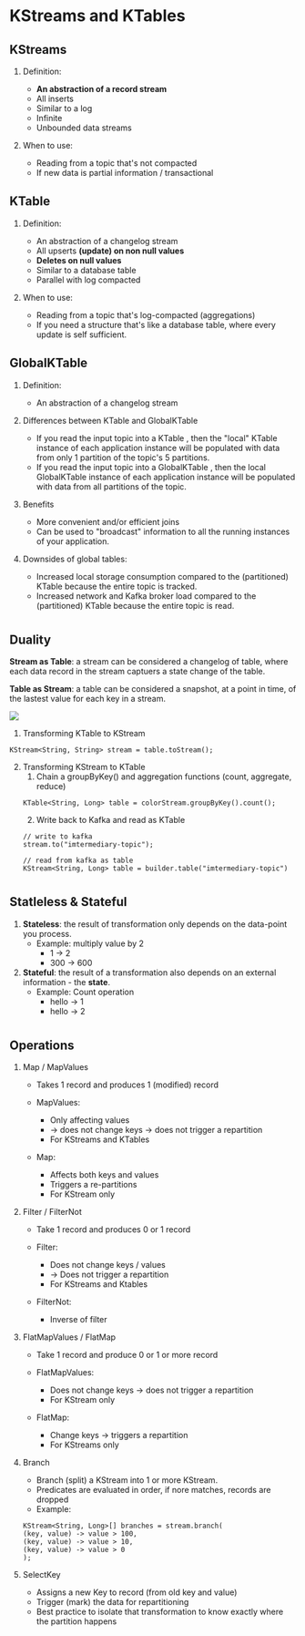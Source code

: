 # KStreams and KTables

## KStreams
1. Definition:
    - __An abstraction of a record stream__
    - All inserts
    - Similar to a log
    - Infinite
    - Unbounded data streams
    
2. When to use:
    - Reading from a topic that's not compacted
    - If new data is partial information / transactional

## KTable
1. Definition:
    - An abstraction of a changelog stream
    - All upserts __(update) on non null values__
    - __Deletes on null values__
    - Similar to a database table
    - Parallel with log compacted

2. When to use:
    - Reading from a topic that's log-compacted (aggregations)
    - If you need a structure that's like a database table, where every update is self sufficient.
    
## GlobalKTable
1. Definition:
    - An abstraction of a changelog stream

2. Differences between KTable and GlobalKTable
    - If you read the input topic into a KTable , then the "local" KTable instance of each application instance will be populated with data from only 1 partition of the topic's 5 partitions.
    - If you read the input topic into a GlobalKTable , then the local GlobalKTable instance of each application instance will be populated with data from all partitions of the topic.
    
3. Benefits
    - More convenient and/or efficient joins
    - Can be used to "broadcast" information to all the running instances of your application.
    
4. Downsides of global tables:
    - Increased local storage consumption compared to the (partitioned) KTable because the entire topic is tracked.
    - Increased network and Kafka broker load compared to the (partitioned) KTable because the entire topic is read.

#
## Duality

__Stream as Table__: a stream can be considered a changelog of table, where each data record in the stream captuers a state change of the table.

__Table as Stream__: a table can be considered a snapshot, at a point in time, of the lastest value for each key in a stream.

![](https://cdn.confluent.io/wp-content/uploads/changelog.gif)

1. Transforming KTable to KStream
```
KStream<String, String> stream = table.toStream();
```

2. Transforming KStream to KTable
    1. Chain a groupByKey() and aggregation functions (count, aggregate, reduce)
    ```
    KTable<String, Long> table = colorStream.groupByKey().count();
    ```
    2. Write back to Kafka and read as KTable
    ```
    // write to kafka
    stream.to("imtermediary-topic");
    
    // read from kafka as table
    KStream<String, Long> table = builder.table("imtermediary-topic")
    ```

#
## Statleless & Stateful
1. __Stateless__: the result of transformation only depends on the data-point you process.
    - Example: multiply value by 2
        - 1 -> 2
        - 300 -> 600
2. __Stateful__: the result of a transformation also depends on an external information - the __state__.
    - Example: Count operation
        - hello -> 1
        - hello -> 2


#
## Operations
1. Map / MapValues
    - Takes 1 record and produces 1 (modified) record
    - MapValues:
        - Only affecting values
        - -> does not change keys -> does not trigger a repartition
        - For KStreams and KTables
        
    - Map:
        - Affects both keys and values
        - Triggers a re-partitions
        - For KStream only
    
2. Filter / FilterNot
    - Take 1 record and produces 0 or 1 record
    - Filter:
        - Does not change keys / values
        - -> Does not trigger a repartition
        - For KStreams and Ktables
        
    - FilterNot:
        - Inverse of filter
        
3. FlatMapValues / FlatMap
    - Take 1 record and produce 0 or 1 or more record
    - FlatMapValues:
        - Does not change keys -> does not trigger a repartition
        - For KStream only
        
    - FlatMap:
        - Change keys -> triggers a repartition
        - For KStreams only
        
4. Branch
    - Branch (split) a KStream into 1 or more KStream.
    - Predicates are evaluated in order, if nore matches, records are dropped
    - Example:
    ```
    KStream<String, Long>[] branches = stream.branch(
    (key, value) -> value > 100, 
    (key, value) -> value > 10, 
    (key, value) -> value > 0 
   );
    ```
   
   
5. SelectKey
    - Assigns a new Key to record (from old key and value)
    - Trigger (mark) the data for repartitioning
    - Best practice to isolate that transformation to know exactly where the partition happens
    
    